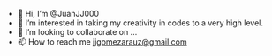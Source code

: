 - 👋 Hi, I’m @JuanJJ000
- 👀 I’m interested in taking my creativity in codes to a very high level.
- 💞️ I’m looking to collaborate on ...
- 📫 How to reach me jjgomezarauz@gmail.com

<!---
JuanJJ000/JuanJJ000 is a ✨ special ✨ repository because its `README.md` (this file) appears on your GitHub profile.
You can click the Preview link to take a look at your changes.
--->
